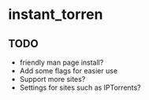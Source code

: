 # instant_torren

## TODO
* friendly man page install?
* Add some flags for easier use
* Support more sites?
* Settings for sites such as IPTorrents?
